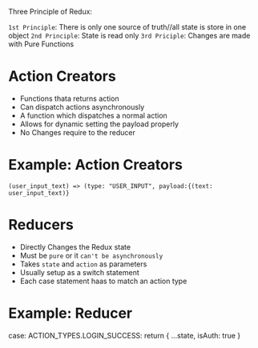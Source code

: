 Three Principle of Redux:

`1st Principle`: There is only one source of truth//all state is store in one object
`2nd Principle`: State is read only
`3rd Priciple`: Changes are made with Pure Functions




# Action Creators
* Functions thata returns action
* Can dispatch actions asynchronously
* A function which dispatches a normal action
* Allows for dynamic setting the payload properly
* No Changes require to the reducer

# Example: Action Creators  
    (user_input_text) => (type: "USER_INPUT", payload:{(text: user_input_text)}   

# Reducers
* Directly Changes the Redux state
* Must be `pure` or it `can't be asynchronously`
* Takes `state` and `action` as parameters
* Usually setup as a switch statement
* Each case statement haas to match an action type

# Example: Reducer

case: ACTION_TYPES.LOGIN_SUCCESS:
    return {
        ...state,
        isAuth: true
    }



